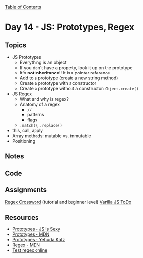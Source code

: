 [Table of Contents](/README.md)

# Day 14 - JS: Prototypes, Regex

## Topics
* JS Prototypes
  * Everything is an object
  * If you don't have a property, look it up on the prototype
  * It's **not inheritance**!! It is a pointer reference
  * Add to a prototype (create a new string method)
  * Create a prototype with a constructor
  * Create a prototype without a constructor: `Object.create()`
* JS Regex
  * What and why is regex?
  * Anatomy of a regex
    * `//`
    * patterns
    * flags
  * `.match()`, `.replace()`
* this, call, apply
* Array methods: mutable vs. immutable
* Positioning

## Notes
<!-- More detailed notes from class, including whiteboard photos etc -->

## Code
<!-- Make sure to update the XX in the folder name if you uncomment this block-->
<!-- [Code we wrote in class today](https://github.com/TIY-Austin-Front-End-Engineering/Curriculum/tree/feb2016/notes/day-14/code) -->

## Assignments
[Regex Crossword](https://regexcrossword.com/) (tutorial and beginner level)
[Vanilla JS ToDo](https://online.theironyard.com/library/paths/115/units/378/assignments/1271)

## Resources
* [Prototypes - JS is Sexy](http://javascriptissexy.com/javascript-prototype-in-plain-detailed-language/)
* [Prototypes - MDN](https://developer.mozilla.org/en-US/docs/Web/JavaScript/Inheritance_and_the_prototype_chain)
* [Prototypes - Yehuda Katz](http://yehudakatz.com/2011/08/12/understanding-prototypes-in-javascript/)
* [Regex - MDN](https://developer.mozilla.org/en-US/docs/Web/JavaScript/Guide/Regular_Expressions)
* [Test regex online](https://regex101.com/)
